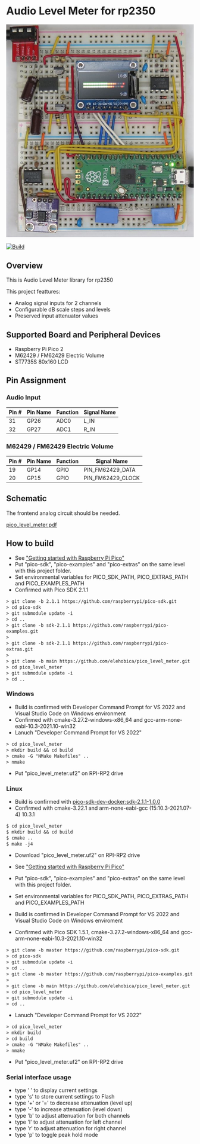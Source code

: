 # Audio Level Meter for rp2350

![LevelMeterScene](doc/level_meter_scene01.jpg)

[![Build](https://github.com/elehobica/pico_level_meter/actions/workflows/build-binaries.yml/badge.svg)](https://github.com/elehobica/pico_level_meter/actions/workflows/build-binaries.yml)

## Overview
This is Audio Level Meter library for rp2350

This project feattures:
* Analog signal inputs for 2 channels
* Configurable dB scale steps and levels
* Preserved input attenuator values

## Supported Board and Peripheral Devices
* Raspberry Pi Pico 2
* M62429 / FM62429 Electric Volume
* ST7735S 80x160 LCD

## Pin Assignment
### Audio Input

| Pin # | Pin Name | Function | Signal Name |
----|----|----|----
|31 | GP26 | ADC0 | L_IN |
|32 | GP27 | ADC1 | R_IN |

### M62429 / FM62429 Electric Volume

| Pin # | Pin Name | Function | Signal Name |
----|----|----|----
|19 | GP14 | GPIO | PIN_FM62429_DATA |
|20 | GP15 | GPIO | PIN_FM62429_CLOCK |

## Schematic
The frontend analog circuit should be needed.

[pico_level_meter.pdf](doc/pico_level_meter.pdf)

## How to build
* See ["Getting started with Raspberry Pi Pico"](https://datasheets.raspberrypi.org/pico/getting-started-with-pico.pdf)
* Put "pico-sdk", "pico-examples" and "pico-extras" on the same level with this project folder.
* Set environmental variables for PICO_SDK_PATH, PICO_EXTRAS_PATH and PICO_EXAMPLES_PATH
* Confirmed with Pico SDK 2.1.1
```
> git clone -b 2.1.1 https://github.com/raspberrypi/pico-sdk.git
> cd pico-sdk
> git submodule update -i
> cd ..
> git clone -b sdk-2.1.1 https://github.com/raspberrypi/pico-examples.git
>
> git clone -b sdk-2.1.1 https://github.com/raspberrypi/pico-extras.git
> 
> git clone -b main https://github.com/elehobica/pico_level_meter.git
> cd pico_level_meter
> git submodule update -i
> cd ..
```
### Windows
* Build is confirmed with Developer Command Prompt for VS 2022 and Visual Studio Code on Windows environment
* Confirmed with cmake-3.27.2-windows-x86_64 and gcc-arm-none-eabi-10.3-2021.10-win32
* Lanuch "Developer Command Prompt for VS 2022"
```
> cd pico_level_meter
> mkdir build && cd build
> cmake -G "NMake Makefiles" ..
> nmake
```
* Put "pico_level_meter.uf2" on RPI-RP2 drive
### Linux
* Build is confirmed with [pico-sdk-dev-docker:sdk-2.1.1-1.0.0]( https://hub.docker.com/r/elehobica/pico-sdk-dev-docker)
* Confirmed with cmake-3.22.1 and arm-none-eabi-gcc (15:10.3-2021.07-4) 10.3.1
```
$ cd pico_level_meter
$ mkdir build && cd build
$ cmake ..
$ make -j4
```
* Download "pico_level_meter.uf2" on RPI-RP2 drive



* See ["Getting started with Raspberry Pi Pico"](https://datasheets.raspberrypi.org/pico/getting-started-with-pico.pdf)
* Put "pico-sdk", "pico-examples" and "pico-extras" on the same level with this project folder.
* Set environmental variables for PICO_SDK_PATH, PICO_EXTRAS_PATH and PICO_EXAMPLES_PATH
* Build is confirmed in Developer Command Prompt for VS 2022 and Visual Studio Code on Windows enviroment
* Confirmed with Pico SDK 1.5.1, cmake-3.27.2-windows-x86_64 and gcc-arm-none-eabi-10.3-2021.10-win32
```
> git clone -b master https://github.com/raspberrypi/pico-sdk.git
> cd pico-sdk
> git submodule update -i
> cd ..
> git clone -b master https://github.com/raspberrypi/pico-examples.git
> 
> git clone -b main https://github.com/elehobica/pico_level_meter.git
> cd pico_level_meter
> git submodule update -i
> cd ..
```
* Lanuch "Developer Command Prompt for VS 2022"
```
> cd pico_level_meter
> mkdir build
> cd build
> cmake -G "NMake Makefiles" ..
> nmake
```
* Put "pico_level_meter.uf2" on RPI-RP2 drive

### Serial interface usage
* type ' ' to display current settings
* type 's' to store current settings to Flash
* type '+' or '=' to decrease attenuation (level up)
* type '-' to increase attenuation (level down)
* type 'b' to adjust attenuation for both channels
* type 'l' to adjust attenuation for left channel
* type 'r' to adjust attenuation for right channel
* type 'p' to toggle peak hold mode